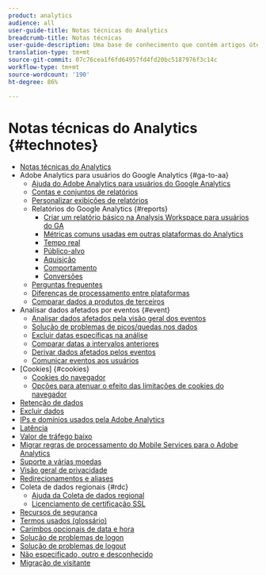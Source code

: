 ```yaml
---
product: analytics
audience: all
user-guide-title: Notas técnicas do Analytics
breadcrumb-title: Notas técnicas
user-guide-description: Uma base de conhecimento que contém artigos úteis que não pertencem a uma ferramenta ou componente de análise específico.
translation-type: tm+mt
source-git-commit: 07c76cea1f6fd64957fd4fd20bc5187976f3c14c
workflow-type: tm+mt
source-wordcount: '190'
ht-degree: 86%

---
```



# Notas técnicas do Analytics {#technotes}

+ [Notas técnicas do Analytics](home.md)
+ Adobe Analytics para usuários do Google Analytics {#ga-to-aa}
   + [Ajuda do Adobe Analytics para usuários do Google Analytics](ga-to-aa/home.md)
   + [Contas e conjuntos de relatórios](ga-to-aa/accounts.md)
   + [Personalizar exibições de relatórios](ga-to-aa/customization.md)
   + Relatórios do Google Analytics {#reports}
      + [Criar um relatório básico na Analysis Workspace para usuários do GA](ga-to-aa/reports/create-report.md)
      + [Métricas comuns usadas em outras plataformas do Analytics](ga-to-aa/reports/common-metrics.md)
      + [Tempo real](ga-to-aa/reports/realtime-reports.md)
      + [Público-alvo](ga-to-aa/reports/audience-reports.md)
      + [Aquisição](ga-to-aa/reports/acquisition-reports.md)
      + [Comportamento](ga-to-aa/reports/behavior-reports.md)
      + [Conversões](ga-to-aa/reports/conversions-reports.md)
   + [Perguntas frequentes](ga-to-aa/faq.md)
   + [Diferenças de processamento entre plataformas](ga-to-aa/processing-differences.md)
   + [Comparar dados a produtos de terceiros](ga-to-aa/compare-data.md)
+ Analisar dados afetados por eventos {#event}
   + [Analisar dados afetados pela visão geral dos eventos](event/overview.md)
   + [Solução de problemas de picos/quedas nos dados](event/spikes-drops.md)
   + [Excluir datas específicas na análise](event/segments.md)
   + [Comparar datas a intervalos anteriores](event/compare-dates.md)
   + [Derivar dados afetados pelos eventos](event/calcmetrics.md)
   + [Comunicar eventos aos usuários](event/communicate.md)
+ [Cookies] {#cookies}
   + [Cookies do navegador](cookies/cookies.md)
   + [Opções para atenuar o efeito das limitações de cookies do navegador](cookies/cookieless.md)
+ [Retenção de dados](data-retention.md)
+ [Excluir dados](exclude-data.md)
+ [IPs e domínios usados pela Adobe Analytics](ip-addresses.md)
+ [Latência](latency.md)
+ [Valor de tráfego baixo](low-traffic.md)
+ [Migrar regras de processamento do Mobile Services para o Adobe Analytics](migrate-mobile.md)
+ [Suporte a várias moedas](multicurrency.md)
+ [Visão geral de privacidade](privacy-overview.md)
+ [Redirecionamentos e aliases](redirects.md)
+ Coleta de dados regionais {#rdc}
   + [Ajuda da Coleta de dados regional](rdc/regional-data-collection.md)
   + [Licenciamento de certificação SSL](rdc/ssl-cert-licensing.md)
+ [Recursos de segurança](security.md)
+ [Termos usados (glossário)](terms.md)
+ [Carimbos opcionais de data e hora](timestamps-optional.md)
+ [Solução de problemas de logon](troubleshoot-login.md)
+ [Solução de problemas de logout](troubleshoot-sessions.md)
+ [Não especificado, outro e desconhecido](unspecified.md)
+ [Migração de visitante](visitor-migration.md)
